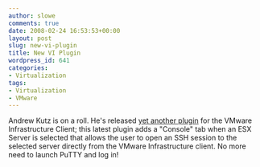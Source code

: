 ```yaml
---
author: slowe
comments: true
date: 2008-02-24 16:53:53+00:00
layout: post
slug: new-vi-plugin
title: New VI Plugin
wordpress_id: 641
categories:
- Virtualization
tags:
- Virtualization
- VMware
---
```


Andrew Kutz is on a roll. He's released [yet another plugin](http://www.lostcreations.com/code/wiki/vmware/viplugins/console) for the VMware Infrastructure Client; this latest plugin adds a "Console" tab when an ESX Server is selected that allows the user to open an SSH session to the selected server directly from the VMware Infrastructure client. No more need to launch PuTTY and log in!
